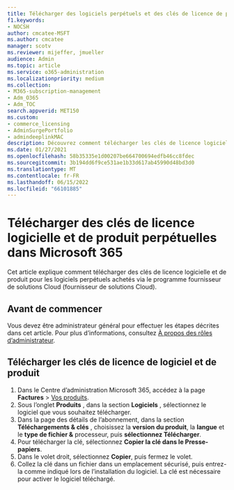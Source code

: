 ```yaml
---
title: Télécharger des logiciels perpétuels et des clés de licence de produit achetées via le programme fournisseur de solutions Cloud (fournisseur de solutions Cloud)
f1.keywords:
- NOCSH
author: cmcatee-MSFT
ms.author: cmcatee
manager: scotv
ms.reviewer: mijeffer, jmueller
audience: Admin
ms.topic: article
ms.service: o365-administration
ms.localizationpriority: medium
ms.collection:
- M365-subscription-management
- Adm_O365
- Adm_TOC
search.appverid: MET150
ms.custom:
- commerce_licensing
- AdminSurgePortfolio
- admindeeplinkMAC
description: Découvrez comment télécharger les clés de licence logicielle et de produit pour les logiciels perpétuels achetés via le programme fournisseur de solutions Cloud (fournisseur de solutions Cloud).
ms.date: 01/27/2021
ms.openlocfilehash: 58b35335e1d00207be664700694edfb46cc8fdec
ms.sourcegitcommit: 3b194dd6f9ce531ae1b33d617ab45990d48bd3d0
ms.translationtype: MT
ms.contentlocale: fr-FR
ms.lasthandoff: 06/15/2022
ms.locfileid: "66101885"
---
```

# <a name="download-perpetual-software-and-product-license-keys-in-microsoft-365"></a>Télécharger des clés de licence logicielle et de produit perpétuelles dans Microsoft 365

Cet article explique comment télécharger des clés de licence logicielle et de produit pour les logiciels perpétuels achetés via le programme fournisseur de solutions Cloud (fournisseur de solutions Cloud).

## <a name="before-you-begin"></a>Avant de commencer

Vous devez être administrateur général pour effectuer les étapes décrites dans cet article. Pour plus d’informations, consultez [À propos des rôles d’administrateur](../add-users/about-admin-roles.md).

## <a name="download-software-and-product-license-keys"></a>Télécharger les clés de licence de logiciel et de produit

1. Dans le Centre d’administration Microsoft 365, accédez à la page **Factures** > <a href="https://go.microsoft.com/fwlink/p/?linkid=842054" target="_blank">Vos produits</a>.
2. Sous l’onglet **Produits** , dans la section **Logiciels** , sélectionnez le logiciel que vous souhaitez télécharger.
3. Dans la page des détails de l’abonnement, dans la section **Téléchargements & clés** , choisissez la **version du produit**, la **langue** et le **type de fichier &** processeur, puis **sélectionnez Télécharger**.
4. Pour télécharger la clé, sélectionnez **Copier la clé dans le Presse-papiers**.
5. Dans le volet droit, sélectionnez **Copier**, puis fermez le volet.
6. Collez la clé dans un fichier dans un emplacement sécurisé, puis entrez-la comme indiqué lors de l’installation du logiciel. La clé est nécessaire pour activer le logiciel téléchargé.
